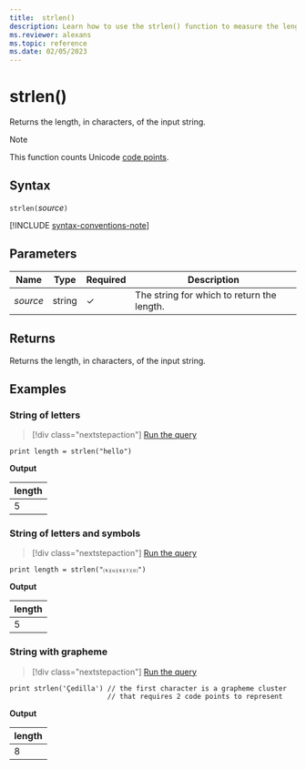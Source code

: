 ```yaml
---
title:  strlen()
description: Learn how to use the strlen() function to measure the length of the input string.
ms.reviewer: alexans
ms.topic: reference
ms.date: 02/05/2023
---
```

# strlen()

Returns the length, in characters, of the input string.

> [!NOTE]
> This function counts Unicode [code points](https://en.wikipedia.org/wiki/Code_point).

## Syntax

`strlen(`*source*`)`

[!INCLUDE [syntax-conventions-note](../../includes/syntax-conventions-note.md)]

## Parameters

| Name | Type | Required | Description |
|--|--|--|--|
| *source* | string | &check; | The string for which to return the length.|

## Returns

Returns the length, in characters, of the input string.

## Examples

### String of letters

> [!div class="nextstepaction"]
> <a href="https://dataexplorer.azure.com/clusters/help/databases/Samples?query=H4sIAAAAAAAAAysoyswrUchJzUsvyVCwVSguKQKyNZQyUnNy8pU0ATlWTM8eAAAA" target="_blank">Run the query</a>

```kusto
print length = strlen("hello")
```

**Output**

|length|
|---|
|5|

### String of letters and symbols

> [!div class="nextstepaction"]
> <a href="https://dataexplorer.azure.com/clusters/help/databases/Samples?query=H4sIAAAAAAAAAysoyswrUchJzUsvyVCwVSguKQKyNZQeTVr2aNKGR5PWPZq0/tGkVUqaAIvtpvwoAAAA" target="_blank">Run the query</a>

```kusto
print length = strlen("⒦⒰⒮⒯⒪")
```

**Output**

|length|
|---|
|5|

### String with grapheme

> [!div class="nextstepaction"]
> <a href="https://dataexplorer.azure.com/clusters/help/databases/Samples?query=H4sIAAAAAAAAA3WNsQ3DMAwE+0zxnePKQFbwJIT8iQgokkzSM2UZD2Uhva+8A/67aQ14WGF9Tuv546alyDRjWRCZeKt5IGUxSUGDOgQfk575JVI5fNgHbviPSMC4H2p0vJDaRvQ2bh3RRunDs8YF+EPCH4oAAAA=" target="_blank">Run the query</a>

```kusto
print strlen('Çedilla') // the first character is a grapheme cluster
                        // that requires 2 code points to represent
```

**Output**

|length|
|---|
|8|
